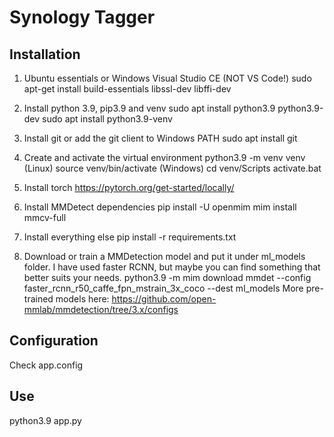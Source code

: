 # Synology Tagger

## Installation
1. Ubuntu essentials or Windows Visual Studio CE (NOT VS Code!)
sudo apt-get install build-essentials libssl-dev libffi-dev

2. Install python 3.9, pip3.9 and venv
sudo apt install python3.9 python3.9-dev 
sudo apt install python3.9-venv

3. Install git or add the git client to Windows PATH
sudo apt install git

3. Create and activate the virtual environment
python3.9 -m venv venv
(Linux)
source venv/bin/activate 
(Windows)
cd venv/Scripts
activate.bat

5. Install torch
https://pytorch.org/get-started/locally/

6. Install MMDetect dependencies
pip install -U openmim
mim install mmcv-full

7. Install everything else
pip install -r requirements.txt

8. Download or train a MMDetection model and put it under ml_models folder. I have used faster RCNN, but maybe you can find something that better suits your needs.
python3.9 -m mim download mmdet --config faster_rcnn_r50_caffe_fpn_mstrain_3x_coco --dest ml_models
More pre-trained models here: https://github.com/open-mmlab/mmdetection/tree/3.x/configs

## Configuration
Check app.config

## Use
python3.9 app.py